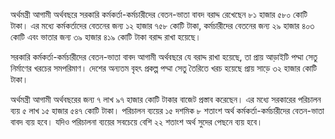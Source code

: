 অর্থমন্ত্রী আগামী অর্থবছরে সরকারি কর্মকর্তা-কর্মচারীদের বেতন-ভাতা বাবদ বরাদ্দ রেখেছেন ৮১ হাজার ৫৮০ কোটি টাকা। এর মধ্যে কর্মকর্তাদের বেতনের জন্য ১২ হাজার ৭৫৮ কোটি টাকা, কর্মচারীদের বেতনের জন্য ২৯ হাজার ৪০৩ কোটি এবং ভাতার জন্য ৩৯ হাজার ৪১৯ কোটি টাকা বরাদ্দ রাখা হয়েছে।

সরকারি কর্মকর্তা-কর্মচারীদের বেতন-ভাতা বাবদ আগামী অর্থবছরে যে বরাদ্দ রাখা হয়েছে, তা প্রায় আড়াইটি পদ্মা সেতু নির্মাণের খরচের সমপরিমাণ। দেশের অন্যতম বৃহৎ প্রকল্প পদ্মা সেতু তৈরিতে খরচ হয়েছে প্রায় সাড়ে ৩২ হাজার কোটি টাকা।

অর্থমন্ত্রী আগামী অর্থবছরের জন্য ৭ লাখ ৯৭ হাজার কোটি টাকার বাজেট প্রস্তাব করেছেন। এর মধ্যে সরকারের পরিচালন ব্যয় ৫ লাখ ১৫ হাজার ৫৪৭ কোটি টাকা। পরিচালন ব্যয়ের ১৫ দশমিক ৮ শতাংশ অর্থ কর্মকর্তা-কর্মচারীদের বেতন-ভাতা বাবদ ব্যয় হবে। যদিও পরিচালনা ব্যয়ের সবচেয়ে বেশি ২২ শতাংশ অর্থ সুদের পেছনে ব্যয় হবে।
